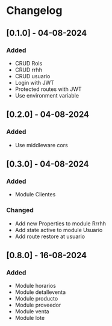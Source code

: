 # Changelog

## [0.1.0] - 04-08-2024
### Added
- CRUD Rols
- CRUD rrhh
- CRUD usuario
- Login with JWT
- Protected routes with JWT
- Use environment variable

## [0.2.0] - 04-08-2024
### Added
- Use middleware cors

## [0.3.0] - 04-08-2024
### Added
- Module Clientes

### Changed
- Add new Properties to module Rrrhh
- Add state active to module Usuario
- Add route restore at usuario

## [0.8.0] - 16-08-2024
### Added
- Module horarios
- Module detalleventa
- Module producto
- Module proveedor
- Module venta
- Module lote

